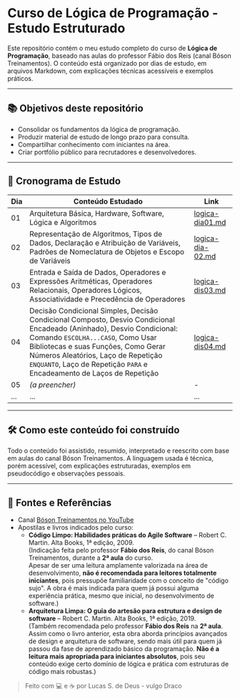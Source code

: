 # Curso de Lógica de Programação - Estudo Estruturado

Este repositório contém o meu estudo completo do curso de **Lógica de Programação**, baseado nas aulas do professor Fábio dos Reis (canal Bóson Treinamentos). O conteúdo está organizado por dias de estudo, em arquivos Markdown, com explicações técnicas acessíveis e exemplos práticos.

---

## 📚 Objetivos deste repositório

- Consolidar os fundamentos da lógica de programação.
- Produzir material de estudo de longo prazo para consulta.
- Compartilhar conhecimento com iniciantes na área.
- Criar portfólio público para recrutadores e desenvolvedores.

---

## 📅 Cronograma de Estudo

| Dia | Conteúdo Estudado                                           | Link |
|-----|-------------------------------------------------------------|------|
| 01  | Arquitetura Básica, Hardware, Software, Lógica e Algoritmos | [logica-dia01.md](./dia01/logica-dia01.md) |
| 02  | Representação de Algoritmos, Tipos de Dados, Declaração e Atribuição de Variáveis, Padrões de Nomeclatura de Objetos e Escopo de Variáveis | [logica-dia-02.md](./dia02/logica-dia02.md) |
| 03  | Entrada e Saída de Dados, Operadores e Expressões Aritméticas, Operadores Relacionais, Operadores Lógicos, Associatividade e Precedência de Operadores | [logica-dis03.md](./dia03/logica-dia03.md) |
| 04  | Decisão Condicional Simples, Decisão Condicional Composto, Desvio Condicional Encadeado (Aninhado), Desvio Condicional: Comando `ESCOLHA...CASO`, Como Usar Bibliotecas e suas Funções, Como Gerar Números Aleatórios, Laço de Repetição `ENQUANTO`, Laço de Repetição `PARA` e Encadeamento de Laços de Repetição | [logica-dis04.md](./dia04/logica-dia04.md) |
| 05  | *(a preencher)*                                             | -    |
| ... | ...                                                         | ...  |

---

## 🛠️ Como este conteúdo foi construído

Todo o conteúdo foi assistido, resumido, interpretado e reescrito com base em aulas do canal Bóson Treinamentos. A linguagem usada é técnica, porém acessível, com explicações estruturadas, exemplos em pseudocódigo e observações pessoais.

---

## 🔗 Fontes e Referências

- Canal [Bóson Treinamentos no YouTube](https://www.youtube.com/@bosontreinamentos)
- Apostilas e livros indicados pelo curso:
  - **Código Limpo: Habilidades práticas do Agile Software** – Robert C. Martin. Alta Books, 1ª edição, 2009.  
    (Indicação feita pelo professor **Fábio dos Reis**, do canal Bóson Treinamentos, durante a **2ª aula** do curso.  
    Apesar de ser uma leitura amplamente valorizada na área de desenvolvimento, **não é recomendada para leitores totalmente iniciantes**, pois pressupõe familiaridade com o conceito de "código sujo". A obra é mais indicada para quem já possui alguma experiência prática, mesmo que inicial, no desenvolvimento de software.)
  - **Arquitetura Limpa: O guia do artesão para estrutura e design de software** – Robert C. Martin. Alta Books, 1ª edição, 2019.  
    (Também recomendada pelo professor **Fábio dos Reis** na **2ª aula**.  
    Assim como o livro anterior, esta obra aborda princípios avançados de design e arquitetura de software, sendo mais útil para quem já passou da fase de aprendizado básico da programação. **Não é a leitura mais apropriada para iniciantes absolutos**, pois seu conteúdo exige certo domínio de lógica e prática com estruturas de código mais robustas.)

> Feito com 💻 e ☕ por Lucas S. de Deus - vulgo Draco
